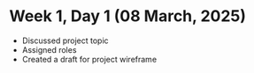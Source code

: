 # Week 1, Day 1 (08 March, 2025)
- Discussed project topic
- Assigned roles
- Created a draft for project wireframe

